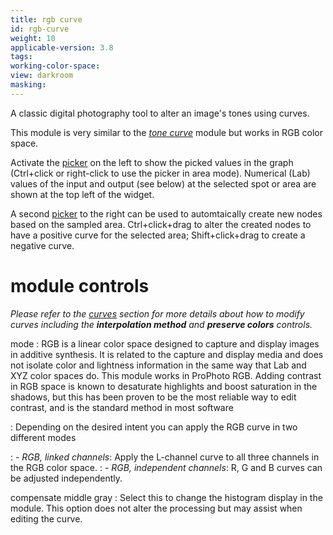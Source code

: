 ```yaml
---
title: rgb curve
id: rgb-curve
weight: 10
applicable-version: 3.8
tags: 
working-color-space:  
view: darkroom
masking: 
---
```


A classic digital photography tool to alter an image's tones using curves.

This module is very similar to the [_tone curve_](./tone-curve.md) module but works in RGB color space.

Activate the [picker](../../darkroom/processing-modules/module-controls.md#pickers) on the left to show the picked values in the graph (Ctrl+click or right-click to use the picker in area mode). Numerical (Lab) values of the input and output (see below) at the selected spot or area are shown at the top left of the widget.

A second [picker](../../darkroom/processing-modules/module-controls.md#pickers) to the right can be used to automtaically create new nodes based on the sampled area. Ctrl+click+drag to alter the created nodes to have a positive curve for the selected area; Shift+click+drag to create a negative curve.

# module controls

_Please refer to the [curves](../../darkroom/processing-modules/curves.md) section for more details about how to modify curves including the **interpolation method** and **preserve colors** controls._

mode
: RGB is a linear color space designed to capture and display images in additive synthesis. It is related to the capture and display media and does not isolate color and lightness information in the same way that Lab and XYZ color spaces do. This module works in ProPhoto RGB. Adding contrast in RGB space is known to desaturate highlights and boost saturation in the shadows, but this has been proven to be the most reliable way to edit contrast, and is the standard method in most software

: Depending on the desired intent you can apply the RGB curve in two different modes

: - _RGB, linked channels_: Apply the L-channel curve to all three channels in the RGB color space.
: - _RGB, independent channels_: R, G and B curves can be adjusted independently.

compensate middle gray
: Select this to change the histogram display in the module. This option does not alter the processing but may assist when editing the curve.
